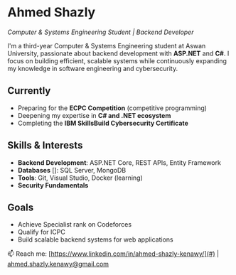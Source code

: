 # Ahmed Shazly  
*Computer & Systems Engineering Student | Backend Developer*  

I'm a third-year Computer & Systems Engineering student at Aswan University, passionate about backend development with **ASP.NET** and **C#**. I focus on building efficient, scalable systems while continuously expanding my knowledge in software engineering and cybersecurity.  

## Currently  
- Preparing for the **ECPC Competition** (competitive programming)  
- Deepening my expertise in **C# and .NET ecosystem**  
- Completing the **IBM SkillsBuild Cybersecurity Certificate**  

## Skills & Interests  
- **Backend Development**: ASP.NET Core, REST APIs, Entity Framework  
- **Databases** []: SQL Server, MongoDB
- **Tools**: Git, Visual Studio, Docker (learning)  
- **Security Fundamentals**  

## Goals  
- Achieve Specialist rank on Codeforces  
- Qualify for ICPC 
- Build scalable backend systems for web applications
  
📫 Reach me: [https://www.linkedin.com/in/ahmed-shazly-kenawy/](#) | [ahmed.shazly.kenawy@gmail.com](#) 
